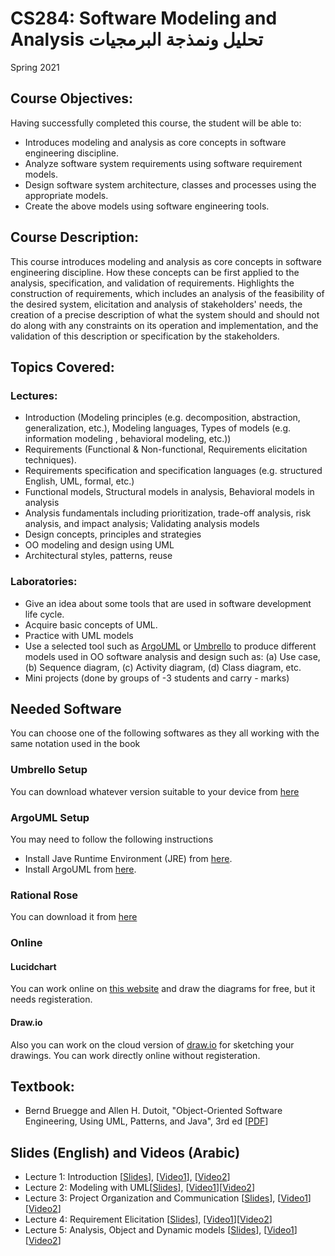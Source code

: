 # CS284: Software Modeling and Analysis تحليل ونمذجة البرمجيات
Spring 2021
## Course Objectives:
Having successfully completed this course, the student will be able to:
* Introduces modeling and analysis as core concepts in software engineering discipline.
* Analyze software system requirements using software requirement models.
* Design software system architecture, classes and processes using the appropriate models.
* Create the above models using software engineering tools.

## Course Description:
This course introduces modeling and analysis as core concepts in software engineering discipline. How these concepts can be first applied to the analysis, specification, and validation of requirements. Highlights the construction of requirements, which includes an analysis of the feasibility of the desired system, elicitation and analysis of stakeholders' needs, the creation of a precise description of what the system should and should not do along with any constraints on its operation and implementation, and the validation of this description or specification by the stakeholders.

## Topics Covered:
### Lectures:
* Introduction (Modeling principles (e.g. decomposition, abstraction, generalization, etc.), Modeling languages, Types of models (e.g. information modeling , behavioral modeling, etc.))
* Requirements (Functional & Non-functional, Requirements elicitation techniques).
* Requirements specification and specification languages (e.g. structured English, UML, formal, etc.)
* Functional models, Structural models in analysis, Behavioral models in analysis
* Analysis fundamentals including prioritization, trade-off analysis, risk analysis, and impact analysis; Validating analysis models
* Design concepts, principles and strategies
* OO modeling and design using UML
* Architectural styles, patterns, reuse

### Laboratories:
* Give an idea about some tools that are used in software development life cycle.
* Acquire basic concepts of UML.
* Practice with UML models
* Use a selected tool such as [ArgoUML](https://www.filehorse.com/download-argouml/) or [Umbrello](https://umbrello.kde.org/) to produce different models used in OO software analysis and design such as: (a) Use case, (b) Sequence diagram, (c) Activity diagram, (d) Class diagram, etc.
* Mini projects (done by groups of -3 students and carry - marks)

## Needed Software
You can choose one of the following softwares as they all working with the same notation used in the book
### Umbrello Setup
You can download whatever version suitable to your device from [here](https://umbrello.kde.org/)
### ArgoUML Setup
You may need to follow the following instructions
* Install Jave Runtime Environment (JRE) from [here](https://java-2-runtime-environment.ar.uptodown.com/windows). 
* Install ArgoUML from [here](./SW/ArgoUML-0.34-setup.exe).
### Rational Rose
You can download it from [here](./SW/Rational%20Rose%2098.rar)
### Online
#### Lucidchart
You can work online on [this website](https://www.lucidchart.com/pages/) and draw the diagrams for free, but it needs registeration. 
#### Draw.io
Also you can work on the cloud version of [draw.io](https://app.diagrams.net/) for sketching your drawings. You can work directly online without registeration. 

## Textbook:
* Bernd Bruegge and Allen H. Dutoit, "Object-Oriented Software Engineering, Using UML, Patterns, and Java", 3rd ed [[PDF](https://iran-lms.com/images/images/Books/PDF/Object-Oriented-Software-Engineering-Using-UML-Patterns-and-Java-Prentice-Hall-2010-Bernd-Bruegge-Allen-H.-Dutoit.pdf)]

## Slides (English) and Videos (Arabic)
* Lecture 1: Introduction [[Slides](./Slides/Lecture%201%20-%20Introduction.pdf)], [[Video1](https://youtu.be/XANP36e8leI)], [[Video2](https://youtu.be/KcRCUCqL6CM)]
* Lecture 2: Modeling with UML[[Slides](./Slides/Lecture%202%20-%20Modeling%20with%20UML.pdf)], [[Video1](https://youtu.be/c21IPDprHtM)][[Video2](https://youtu.be/UOb8V5Z1bPQ)]
* Lecture 3: Project Organization and Communication [[Slides](./Slides/Lecture%2003%20-%20Project%20Organization%20and%20Communication.pdf)], [[Video1](https://youtu.be/D59ASuinB_M)] [[Video2](https://youtu.be/Fp6t3Bh48aw)]
* Lecture 4: Requirement Elicitation [[Slides](./Slides/Lecture%2004%20-%20Requirement%20elecitation.pdf)], [[Video1](https://youtu.be/VncdueCGRvk)][[Video2](https://youtu.be/J4AkgQkI5N8)]
* Lecture 5: Analysis, Object and Dynamic models [[Slides](./Slides/Lecture%2005%20-%20Analysis%20(object%20modeling%20and%20dynamic%20modeling).pdf)], [[Video1](https://youtu.be/ahxM-fT5ZKs)][[Video2](https://youtu.be/SPmGSwvCZL4)]
